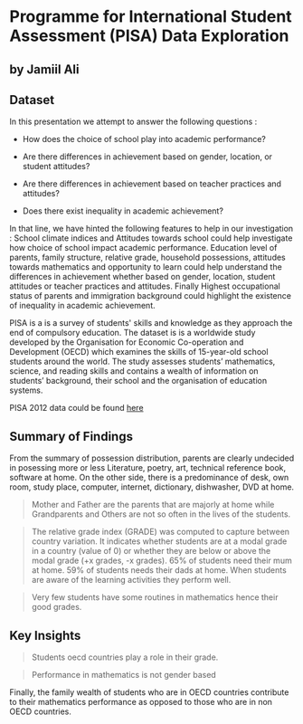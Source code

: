 # Programme for International Student Assessment (PISA) Data Exploration

## by Jamiil Ali


## Dataset


In this presentation we attempt to answer the following questions : 

- How does the choice of school play into academic performance?

- Are there differences in achievement based on gender, location, or student attitudes?

- Are there differences in achievement based on teacher practices and attitudes?

- Does there exist inequality in academic achievement?

In that line, we have hinted the following features to help in our investigation :
School climate indices and Attitudes towards school could help investigate how choice of school impact academic performance. 
Education level of parents, family structure, relative grade, household possessions, attitudes towards mathematics and opportunity to learn could help understand the differences in achievement whether based on gender, location, student attitudes or teacher practices and attitudes. Finally Highest occupational status of parents and immigration background could highlight the existence of inequality in academic achievement.

PISA is a  is a survey of students' skills and knowledge as they approach the end of compulsory education. The dataset is is a worldwide study developed by the Organisation for Economic Co-operation and Development (OECD) which examines the skills of 15-year-old school students around the world. The study assesses students’ mathematics, science, and reading skills and contains a wealth of information on students’ background, their school and the organisation of education systems.

PISA 2012 data could be found [here](https://www.google.com/url?q=https://www.google.com/url?q%3Dhttps://s3.amazonaws.com/udacity-hosted-downloads/ud507/pisa2012.csv.zip%26amp;sa%3DD%26amp;ust%3D1581581520574000&sa=D&source=editors&ust=1678658119827360&usg=AOvVaw1WL5w8QSkE2pr9KsVMJJJB)

## Summary of Findings

From the summary of possession distribution, parents are clearly undecided in posessing more or less Literature, poetry, art, technical reference book, software at home. On the other side, there is a predominance of desk, own room, study place, computer, internet, dictionary, dishwasher, DVD at home.

> Mother and Father are the parents that are majorly at home while Grandparents and Others are not so often in the lives of the students.

>The relative grade index (GRADE) was computed to capture between country variation. It indicates whether students are at a modal grade in a country (value of 0) or whether they are below or above the modal grade (+x grades, -x grades). 65% of students need their mum at home. 59% of students needs their dads at home. When students are aware of the learning activities they perform well.

>Very few students have some routines in mathematics hence their good grades.

## Key Insights

> Students oecd countries play a role in their grade.

> Performance in mathematics is not gender based

Finally, the family wealth of students who are in OECD countries contribute to their mathematics performance as opposed to those who are in non OECD countries.